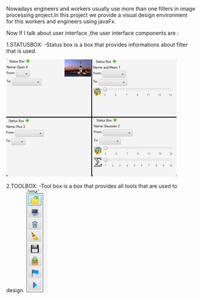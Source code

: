 Nowadays engineers and workers usually use more than one filters in image processing project.In this project we provide a visual design environment for this workers and engineers using javaFx.

Now If I talk about user interface ,the user interface components are :
    
 1.STATUSBOX:
         -Status box is a box that provides informations about filter that is used.
            
![](images/statusbox.PNG)   
 
 2.TOOLBOX:
         -Tool box is a box that provides all tools that are used to design.
         ![](images/toolbox.PNG)   
         
            
